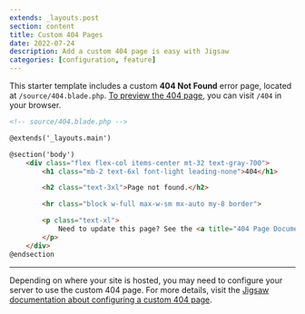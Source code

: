 ```yaml
---
extends: _layouts.post
section: content
title: Custom 404 Pages
date: 2022-07-24
description: Add a custom 404 page is easy with Jigsaw
categories: [configuration, feature]
---
```


This starter template includes a custom __404 Not Found__ error page, located at `/source/404.blade.php`. [To preview the 404 page](/404), you can visit `/404` in your browser.

```html
<!-- source/404.blade.php -->

@extends('_layouts.main')

@section('body')
    <div class="flex flex-col items-center mt-32 text-gray-700">
        <h1 class="mb-2 text-6xl font-light leading-none">404</h1>

        <h2 class="text-3xl">Page not found.</h2>

        <hr class="block w-full max-w-sm mx-auto my-8 border">

        <p class="text-xl">
            Need to update this page? See the <a title="404 Page Documentation" href="https://jigsaw.tighten.co/docs/custom-404-page/">Jigsaw documentation</a>.
        </p>
    </div>
@endsection
```

---

Depending on where your site is hosted, you may need to configure your server to use the custom 404 page. For more details, visit the [Jigsaw documentation about configuring a custom 404 page](https://jigsaw.tighten.co/docs/custom-404-page/).
